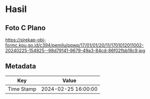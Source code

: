 # Hasil

## Foto C Plano

https://sirekap-obj-formc.kpu.go.id/c394/pemilu/ppwp/17/01/01/20/11/1701012011002-20240225-154925--98d79141-9679-49a3-84cd-86f02fbb18c9.jpg


## Metadata

| Key        | Value               |
| ---------- | ------------------- |
| Time Stamp | 2024-02-25 16:00:00 |



